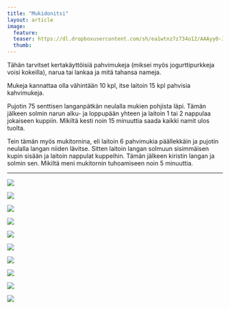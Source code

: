 ```yaml
---
title: "Mukidonitsi"
layout: article
image:
  feature:
  teaser: https://dl.dropboxusercontent.com/sh/ea1wtnz7z734o12/AAAyy0-IboH57RQIhdypoPtLa/aktivointi/mukidonitsi/DSC38826-245px.jpg
  thumb:
---
```


Tähän tarvitset kertakäyttöisiä pahvimukeja (miksei myös jogurttipurkkeja voisi kokeilla), narua tai lankaa ja mitä tahansa nameja.

Mukeja kannattaa olla vähintään 10 kpl, itse laitoin 15 kpl pahvisia kahvimukeja.

Pujotin 75 senttisen langanpätkän neulalla mukien pohjista läpi. Tämän jälkeen solmin narun alku- ja loppupään yhteen ja laitoin 1 tai 2 nappulaa jokaiseen kuppiin. Mikiltä kesti noin 15 minuuttia saada kaikki namit ulos tuolta.

Tein tämän myös mukitornina, eli laitoin 6 pahvimukia päällekkäin ja pujotin neulalla langan niiden lävitse. Sitten laitoin langan solmuun sisimmäisen kupin sisään ja laitoin nappulat kuppeihin. Tämän jälkeen kiristin langan ja solmin sen. Mikiltä meni mukitornin tuhoamiseen noin 5 minuuttia.

---

[![](https://dl.dropboxusercontent.com/sh/ea1wtnz7z734o12/AAAnAJxbNwuWMp5buprXMAEFa/aktivointi/mukidonitsi/DSC38826-800px.jpg)](https://dl.dropboxusercontent.com/sh/ea1wtnz7z734o12/AADkw4xySqkflNTUPlVhO4coa/aktivointi/mukidonitsi/DSC38826.jpg)

[![](https://dl.dropboxusercontent.com/sh/ea1wtnz7z734o12/AABgPsA9Enl33EQgtHKuvZOIa/aktivointi/mukidonitsi/DSC38828-800px.jpg)](https://dl.dropboxusercontent.com/sh/ea1wtnz7z734o12/AAAX0d2p5rotULtHYwC27Ifoa/aktivointi/mukidonitsi/DSC38828.jpg)

[![](https://dl.dropboxusercontent.com/sh/ea1wtnz7z734o12/AADHqE2nJqcjNyKMOY1Jml5xa/aktivointi/mukidonitsi/DSC38847-800px.jpg)](https://dl.dropboxusercontent.com/sh/ea1wtnz7z734o12/AACJfP9BSmsGiv0liXSmr982a/aktivointi/mukidonitsi/DSC38847.jpg)

[![](https://dl.dropboxusercontent.com/sh/ea1wtnz7z734o12/AABZsCVRRmrgFQb_YnLvgShPa/aktivointi/mukidonitsi/DSC38923-800px.jpg)](https://dl.dropboxusercontent.com/sh/ea1wtnz7z734o12/AABpuKZXcaqCKILZGlRLMS2ma/aktivointi/mukidonitsi/DSC38923.jpg)

[![](https://dl.dropboxusercontent.com/sh/ea1wtnz7z734o12/AABnFonhbwrAUTm5RX1LmNmIa/aktivointi/mukidonitsi/DSC38964-800px.jpg)](https://dl.dropboxusercontent.com/sh/ea1wtnz7z734o12/AAA15K1MrbXYN81QKrGOo0PWa/aktivointi/mukidonitsi/DSC38964.jpg)

[![](https://dl.dropboxusercontent.com/sh/ea1wtnz7z734o12/AACsKyV_HsQ1LQxCIGjBNaD1a/aktivointi/mukidonitsi/DSC39079-800px.jpg)](https://dl.dropboxusercontent.com/sh/ea1wtnz7z734o12/AAAbvu0Lf5OYZ-3W6dhlVTv8a/aktivointi/mukidonitsi/DSC39079.jpg)

[![](https://dl.dropboxusercontent.com/sh/ea1wtnz7z734o12/AADyv5xEO-99XWRaSO9LVw3Oa/aktivointi/mukidonitsi/DSC39125-800px.jpg)](https://dl.dropboxusercontent.com/sh/ea1wtnz7z734o12/AABUIjyL0JzTQ3DVLZbKeO9Ea/aktivointi/mukidonitsi/DSC39125.jpg)

[![](https://dl.dropboxusercontent.com/sh/ea1wtnz7z734o12/AACp-b82XqSVKk-0-qvOzSYCa/aktivointi/mukidonitsi/DSC40762-800px.jpg)](https://dl.dropboxusercontent.com/sh/ea1wtnz7z734o12/AAACTrG7BxWip5YvhzW9bDPSa/aktivointi/mukidonitsi/DSC40762.jpg)

[![](https://dl.dropboxusercontent.com/sh/ea1wtnz7z734o12/AABb6WEz9jPXjxZd-EXBaHHla/aktivointi/mukidonitsi/DSC40773-800px.jpg)](https://dl.dropboxusercontent.com/sh/ea1wtnz7z734o12/AAAF-64RSgH90ib19vGEfOjga/aktivointi/mukidonitsi/DSC40773.jpg)

[![](https://dl.dropboxusercontent.com/sh/ea1wtnz7z734o12/AACIWr5UH31vyEP7egkK3asja/aktivointi/mukidonitsi/DSC40815-800px.jpg)](https://dl.dropboxusercontent.com/sh/ea1wtnz7z734o12/AACwsFlXIjl1-BfpZiaWET5Ia/aktivointi/mukidonitsi/DSC40815.jpg)
